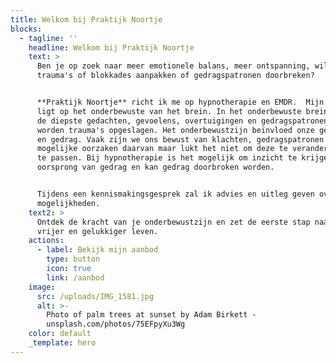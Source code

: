 ```yaml
---
title: Welkom bij Praktijk Noortje
blocks:
  - tagline: ''
    headline: Welkom bij Praktijk Noortje
    text: >
      Ben je op zoek naar meer emotionele balans, meer ontspanning, wil je
      trauma's of blokkades aanpakken of gedragspatronen doorbreken?


      **Praktijk Noortje** richt ik me op hypnotherapie en EMDR.  Mijn focus
      ligt op het onderbewuste van het brein. In het onderbewuste brein liggen
      de diepste gedachten, gevoelens, overtuigingen en gedragspatronen en
      worden trauma's opgeslagen. Het onderbewustzijn beïnvloed onze gedachten
      en gedrag. Vaak zijn we ons bewust van klachten, gedragspatronen en
      mogelijke oorzaken daarvan maar lukt het niet om deze te veranderen of aan
      te passen. Bij hypnotherapie is het mogelijk om inzicht te krijgen in de
      oorsprong van gedrag en kan gedrag doorbroken worden.


      Tijdens een kennismakingsgesprek zal ik advies en uitleg geven over de
      mogelijkheden.
    text2: >
      Ontdek de kracht van je onderbewustzijn en zet de eerste stap naar een
      vrijer en gelukkiger leven.
    actions:
      - label: Bekijk mijn aanbod
        type: button
        icon: true
        link: /aanbod
    image:
      src: /uploads/IMG_1581.jpg
      alt: >-
        Photo of palm trees at sunset by Adam Birkett -
        unsplash.com/photos/75EFpyXu3Wg
    color: default
    _template: hero
---
```


